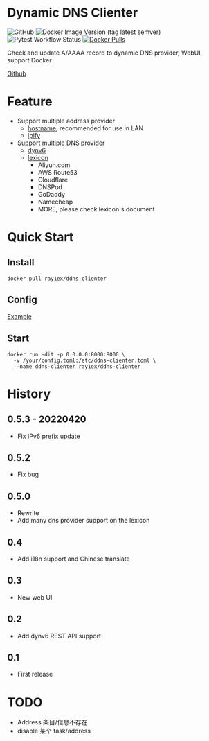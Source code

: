 # Dynamic DNS Clienter

![GitHub](https://img.shields.io/github/license/rexzhang/ddns-clienter)
![Docker Image Version (tag latest semver)](https://img.shields.io/docker/v/ray1ex/ddns-clienter/latest)
![Pytest Workflow Status](https://github.com/rexzhang/ddns-clienter/actions/workflows/check-pytest.yaml/badge.svg)
[![Docker Pulls](https://img.shields.io/docker/pulls/ray1ex/ddns-clienter)](https://hub.docker.com/r/ray1ex/ddns-clienter)

Check and update A/AAAA record to dynamic DNS provider, WebUI, support Docker

[Github](https://github.com/rexzhang/ddns-clienter)

# Feature

- Support multiple address provider
    - [hostname](https://docs.python.org/3/library/socket.html#socket.getaddrinfo), recommended for use in LAN
    - [ipify](https://www.ipify.org)
- Support multiple DNS provider
    - [dynv6](https://dynv6.com/docs/apis)
    - [lexicon](https://dns-lexicon.readthedocs.io/en/latest/configuration_reference.html)
        - Aliyun.com
        - AWS Route53
        - Cloudflare
        - DNSPod
        - GoDaddy
        - Namecheap
        - MORE, please check lexicon's document

# Quick Start

## Install

```shell
docker pull ray1ex/ddns-clienter
```

## Config

[Example](config.toml)

## Start

```shell
docker run -dit -p 0.0.0.0:8000:8000 \
  -v /your/config.toml:/etc/ddns-clienter.toml \
  --name ddns-clienter ray1ex/ddns-clienter
```

# History

## 0.5.3 - 20220420

- Fix IPv6 prefix update

## 0.5.2

- Fix bug

## 0.5.0

- Rewrite
- Add many dns provider support on the lexicon

## 0.4

- Add i18n support and Chinese translate

## 0.3

- New web UI

## 0.2

- Add dynv6 REST API support

## 0.1

- First release

# TODO

- Address 条目/信息不存在
- disable 某个 task/address
